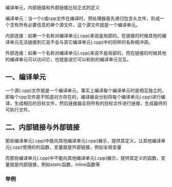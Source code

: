 编译单元，内部链接和外部链接比较正式的定义

编译单元：当一个c或cpp文件在编译时，预处理器首先递归包含头文件，形成一个含有所有必要信息的单个源文件，这个源文件就是一个编译单元。

内部连接：如果一个名称对编译单元(.cpp)来说是局部的，在链接的时候其他的编译单元无法链接到它且不会与其它编译单元(.cpp)中的同样的名称相冲突。

外部连接：如果一个名称对编译单元(.cpp)来说不是局部的，而在链接的时候其他的编译单元可以访问它，也就是说它可以和别的编译单元交互。

## 一、编译单元

​		一个源(.cpp)文件就是一个编译单元，事实上编译每个编译单元时是相互独立的，即每个cpp文件是不知道对方存在的，编译器会分别将每个编译单元(.cpp)进行编译，生成相应的目标文件，然后链接器会将所有的目标文件进行链接，生成最终的可执行文件。

## 二、内部链接与外部链接

那些编译单元(.cpp)中能向其他编译单元(.cpp)展示，提供其定义，让其他编译单元(.cpp)使用的的函数，变量就是外部链接，例如全局变量

而那些编译单元(.cpp)中不能向其他编译单元(.cpp)展示，提供其定义的函数，变量就是内部链接，例如static函数，inline函数等

### 举例

